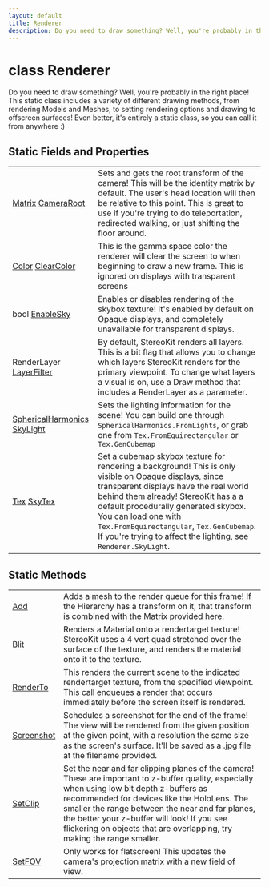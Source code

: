 ```yaml
---
layout: default
title: Renderer
description: Do you need to draw something? Well, you're probably in the right place! This static class includes a variety of different drawing methods, from rendering Models and Meshes, to setting rendering options and drawing to offscreen surfaces! Even better, it's entirely a static class, so you can call it from anywhere .)
---
```

# class Renderer

Do you need to draw something? Well, you're probably in the right place!
This static class includes a variety of different drawing methods, from rendering
Models and Meshes, to setting rendering options and drawing to offscreen surfaces!
Even better, it's entirely a static class, so you can call it from anywhere :)




## Static Fields and Properties

|  |  |
|--|--|
|[Matrix]({{site.url}}/Pages/Reference/Matrix.html) [CameraRoot]({{site.url}}/Pages/Reference/Renderer/CameraRoot.html)|Sets and gets the root transform of the camera! This will be the identity matrix by default. The user's head  location will then be relative to this point. This is great to use if you're trying to do teleportation, redirected walking, or just shifting the floor around.|
|[Color]({{site.url}}/Pages/Reference/Color.html) [ClearColor]({{site.url}}/Pages/Reference/Renderer/ClearColor.html)|This is the gamma space color the renderer will clear the screen to when beginning to draw a new frame. This is ignored on displays with transparent screens|
|bool [EnableSky]({{site.url}}/Pages/Reference/Renderer/EnableSky.html)|Enables or disables rendering of the skybox texture! It's enabled by default on Opaque displays, and completely unavailable for transparent displays.|
|RenderLayer [LayerFilter]({{site.url}}/Pages/Reference/Renderer/LayerFilter.html)|By default, StereoKit renders all layers. This is a bit flag that allows you to change which layers StereoKit renders for the primary viewpoint. To change what layers a visual is on, use a Draw method that includes a RenderLayer as a parameter.|
|[SphericalHarmonics]({{site.url}}/Pages/Reference/SphericalHarmonics.html) [SkyLight]({{site.url}}/Pages/Reference/Renderer/SkyLight.html)|Sets the lighting information for the scene! You can build one through `SphericalHarmonics.FromLights`, or grab one from `Tex.FromEquirectangular` or `Tex.GenCubemap`|
|[Tex]({{site.url}}/Pages/Reference/Tex.html) [SkyTex]({{site.url}}/Pages/Reference/Renderer/SkyTex.html)|Set a cubemap skybox texture for rendering a background! This is only visible on Opaque displays, since transparent displays have the real world behind them already! StereoKit has a a default procedurally generated skybox. You can load one with `Tex.FromEquirectangular`, `Tex.GenCubemap`. If you're trying to affect the lighting, see `Renderer.SkyLight`.|


## Static Methods

|  |  |
|--|--|
|[Add]({{site.url}}/Pages/Reference/Renderer/Add.html)|Adds a mesh to the render queue for this frame! If the Hierarchy has a transform on it, that transform is combined with the Matrix provided here.|
|[Blit]({{site.url}}/Pages/Reference/Renderer/Blit.html)|Renders a Material onto a rendertarget texture! StereoKit uses a 4 vert quad stretched over the surface of the texture, and renders the material onto it to the texture.|
|[RenderTo]({{site.url}}/Pages/Reference/Renderer/RenderTo.html)|This renders the current scene to the indicated rendertarget texture, from the specified viewpoint. This call enqueues a render that occurs immediately before the screen itself is rendered.|
|[Screenshot]({{site.url}}/Pages/Reference/Renderer/Screenshot.html)|Schedules a screenshot for the end of the frame! The view will be rendered from the given position at the given point, with a resolution the same size as the screen's surface. It'll be saved as a .jpg file at the filename provided.|
|[SetClip]({{site.url}}/Pages/Reference/Renderer/SetClip.html)|Set the near and far clipping planes of the camera! These are important to z-buffer quality, especially when using low bit depth z-buffers as recommended for devices like the HoloLens. The smaller the range between the near and far planes, the better your z-buffer will look! If you see flickering on objects that are overlapping, try making the range smaller.|
|[SetFOV]({{site.url}}/Pages/Reference/Renderer/SetFOV.html)|Only works for flatscreen! This updates the camera's projection matrix with a new field of view.|

